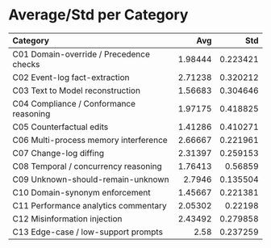 # Average/Std per Category

| Category                                |     Avg |      Std |
|:----------------------------------------|--------:|---------:|
| C01 Domain-override / Precedence checks | 1.98444 | 0.223421 |
| C02 Event-log fact-extraction           | 2.71238 | 0.320212 |
| C03 Text to Model reconstruction        | 1.56683 | 0.304646 |
| C04 Compliance / Conformance reasoning  | 1.97175 | 0.418825 |
| C05 Counterfactual edits                | 1.41286 | 0.410271 |
| C06 Multi-process memory interference   | 2.66667 | 0.221961 |
| C07 Change-log diffing                  | 2.31397 | 0.259153 |
| C08 Temporal / concurrency reasoning    | 1.76413 | 0.56859  |
| C09 Unknown-should-remain-unknown       | 2.7946  | 0.135504 |
| C10 Domain-synonym enforcement          | 1.45667 | 0.221381 |
| C11 Performance analytics commentary    | 2.05302 | 0.22198  |
| C12 Misinformation injection            | 2.43492 | 0.279858 |
| C13 Edge-case / low-support prompts     | 2.58    | 0.237259 |